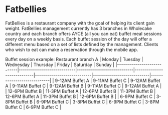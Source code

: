 # Fatbellies

FatBellies is a restaurant company with the goal of helping its client gain weight. FatBellies management currently has 3 branches in Wholecake country and each branch offers AYCE (all you can eat) buffet meal sessions every day on a weekly basis. Each buffet session of the day will offer a different menu based on a set of lists defined by the management. Clients who wish to eat can make a reservation through the mobile app.

Buffet session example:
Restaurant branch A
|     Monday                 |     Tuesday                |     Wednesday              |     Thursday               |     Friday                 |     Saturday               |     Sunday                 |
|----------------------------|----------------------------|----------------------------|----------------------------|----------------------------|----------------------------|----------------------------|
|     9-12AM     Buffet A    |     9-11AM     Buffet C    |     9-12AM     Buffet A    |     9-11AM     Buffet C    |     9-12AM     Buffet B    |     9-11AM     Buffet C    |     9-12AM     Buffet A    |
|     12-6PM     Buffet B    |     11-3PM     Buffet A    |     12-6PM     Buffet B    |     11-3PM     Buffet B    |     12-6PM     Buffet A    |     11-3PM     Buffet B    |     12-6PM     Buffet B    |
|     6-9PM     Buffet C     |     3-8PM     Buffet B     |     6-9PM     Buffet C     |     3-8PM     Buffet C     |     6-9PM     Buffet C     |     3-8PM     Buffet C     |     6-9PM     Buffet C     |


